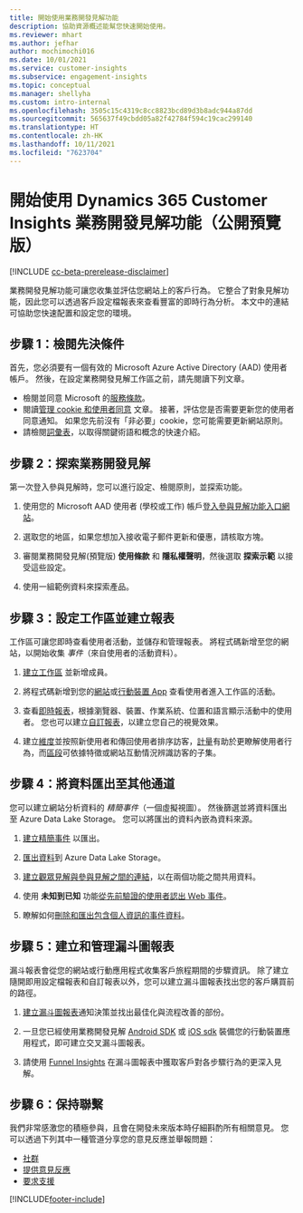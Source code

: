```yaml
---
title: 開始使用業務開發見解功能
description: 協助資源概述能幫您快速開始使用。
ms.reviewer: mhart
ms.author: jefhar
author: mochimochi016
ms.date: 10/01/2021
ms.service: customer-insights
ms.subservice: engagement-insights
ms.topic: conceptual
ms.manager: shellyha
ms.custom: intro-internal
ms.openlocfilehash: 3505c15c4319c8cc8823bcd89d3b8adc944a87dd
ms.sourcegitcommit: 565637f49cbdd05a82f42784f594c19cac299140
ms.translationtype: HT
ms.contentlocale: zh-HK
ms.lasthandoff: 10/11/2021
ms.locfileid: "7623704"
---
```

# <a name="get-started-with-dynamics-365-customer-insights-engagement-insights-capability-public-preview"></a>開始使用 Dynamics 365 Customer Insights 業務開發見解功能（公開預覽版）

[!INCLUDE [cc-beta-prerelease-disclaimer](includes/cc-beta-prerelease-disclaimer.md)]

業務開發見解功能可讓您收集並評估您網站上的客戶行為。 它整合了對象見解功能，因此您可以透過客戶設定檔報表來查看豐富的即時行為分析。 本文中的連結可協助您快速配置和設定您的環境。

## <a name="step-1-review-prerequisites"></a>步驟 1：檢閱先決條件

首先，您必須要有一個有效的 Microsoft Azure Active Directory (AAD) 使用者帳戶。 然後，在設定業務開發見解工作區之前，請先閱讀下列文章。

- 檢閱並同意 Microsoft 的[服務條款](terms-of-service.md)。  
- 閱讀[管理 cookie 和使用者同意](user-consent-storage.md) 文章。 接著，評估您是否需要更新您的使用者同意通知。 如果您先前沒有「非必要」cookie，您可能需要更新網站原則。
- 請檢閱[詞彙表](glossary.md)，以取得關鍵術語和概念的快速介紹。

## <a name="step-2-explore-engagement-insights"></a>步驟 2：探索業務開發見解

第一次登入參與見解時，您可以進行設定、檢閱原則，並探索功能。

1. 使用您的 Microsoft AAD 使用者 (學校或工作) 帳戶[登入參與見解功能入口網站](https://home.ci.ai.dynamics.com/app/engagement-insights)。

1. 選取您的地區，如果您想加入接收電子郵件更新和優惠，請核取方塊。

1. 審閱業務開發見解(預覽版) **使用條款** 和 **隱私權聲明**，然後選取 **探索示範** 以接受這些設定。

1. 使用一組範例資料來探索產品。

##  <a name="step-3-set-up-a-workspace-and-create-reports"></a>步驟 3：設定工作區並建立報表

工作區可讓您即時查看使用者活動，並儲存和管理報表。 將程式碼新增至您的網站，以開始收集 *事件*（來自使用者的活動資料）。

1. [建立工作區](create-workspace.md) 並新增成員。

1. 將程式碼新增到您的[網站](instrument-website.md)或[行動裝置 App](developer-resources.md#capture-events-from-mobile-apps) 查看使用者進入工作區的活動。

1. 查看[即時報表](view-reports.md)，根據瀏覽器、裝置、作業系統、位置和語言顯示活動中的使用者。 您也可以建立[自訂報表](custom-reports.md)，以建立您自己的視覺效果。

1. 建立[維度](dimensions.md)並按照新使用者和傳回使用者排序訪客，[計量](metrics.md)有助於更瞭解使用者行為，而[區段](segments.md)可依據特徵或網站互動情況辨識訪客的子集。
    
## <a name="step-4-export-data-to-other-channels"></a>步驟 4：將資料匯出至其他通道

您可以建立網站分析資料的 *精簡事件*（一個虛擬視圖）。 然後篩選並將資料匯出至 Azure Data Lake Storage。 您可以將匯出的資料內嵌為資料來源。

1. [建立精簡事件](refined-events.md) 以匯出。

1. [匯出資料](export-events.md)到 Azure Data Lake Storage。

1. [建立觀眾見解與參與見解之間的連結](integrate-audience-insights-engagement-insights.md)，以在兩個功能之間共用資料。

1. 使用 **未知到已知** 功能[從先前驗證的使用者認出 Ｗeb 事件](unknown-to-known.md)。

1. 瞭解如何[刪除和匯出包含個人資訊的事件資料](delete-export-personal-data.md)。

## <a name="step-5-create-and-manage-funnel-reports"></a>步驟 5：建立和管理漏斗圖報表

漏斗報表會從您的網站或行動應用程式收集客戶旅程期間的步驟資訊。 除了建立隨開即用設定檔報表和自訂報表以外，您可以建立漏斗圖報表找出您的客戶購買前的路徑。 

1. [建立漏斗圖報表](funnel-reports.md)通知決策並找出最佳化與流程改善的部份。

1. 一旦您已經使用業務開發見解 [Android SDK](get-started-android.md) 或 [iOS sdk](get-started-ios.md) 裝備您的行動裝置應用程式，即可建立交叉漏斗圖報表。

1. 請使用 [Funnel Insights](funnel-reports.md#funnel-insights) 在漏斗圖報表中獲取客戶對各步驟行為的更深入見解。
 
## <a name="step-6-stay-connected"></a>步驟 6：保持聯繫

我們非常感激您的積極參與，且會在開發未來版本時仔細斟酌所有相關意見。 您可以透過下列其中一種管道分享您的意見反應並舉報問題：
- [社群](https://go.microsoft.com/fwlink/?linkid=2141648)
- [提供意見反應](https://go.microsoft.com/fwlink/?linkid=2143222)
- [要求支援](https://go.microsoft.com/fwlink/?linkid=2145734) 


[!INCLUDE[footer-include](../includes/footer-banner.md)]
